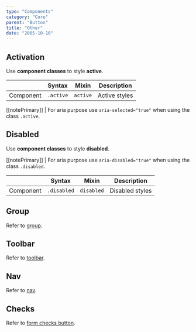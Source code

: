 ```yaml
---
type: "Components"
category: "Core"
parent: "Button"
title: "Other"
date: "2005-10-10"
---
```


## Activation

Use **component classes** to style **active**.

<div class="table-scroll">

|               | Syntax                          | Mixin               | Description                   |
| ----------------------- | ----------------------------------------- | ----------------------------- | ----------------------------- |
| Component                  | `.active`                     | `active`                | Active styles            |

</div>

[[notePrimary]]
| For aria purpose use `aria-selected="true"` when using the class `.active`.

<demo>
  <demovanilla src="vanilla/components/core/button/active">
  </demovanilla>
</demo>

## Disabled

Use **component classes** to style **disabled**.

[[notePrimary]]
| For aria purpose use `aria-disabled="true"` when using the class `.disabled`.

<div class="table-scroll">

|               | Syntax                          | Mixin               | Description                   |
| ----------------------- | ----------------------------------------- | ----------------------------- | ----------------------------- |
| Component                  | `.disabled`                     | `disabled`                | Disabled styles            |

</div>

<demo>
  <demovanilla src="vanilla/components/core/button/disabled">
  </demovanilla>
</demo>

## Group

Refer to [group](/components/core/group).

## Toolbar

Refer to [toolbar](/components/addons/toolbar).

## Nav

Refer to [nav](/components/addons/nav).

## Checks

Refer to [form checks button](/components/core/form/other#checks-button).
